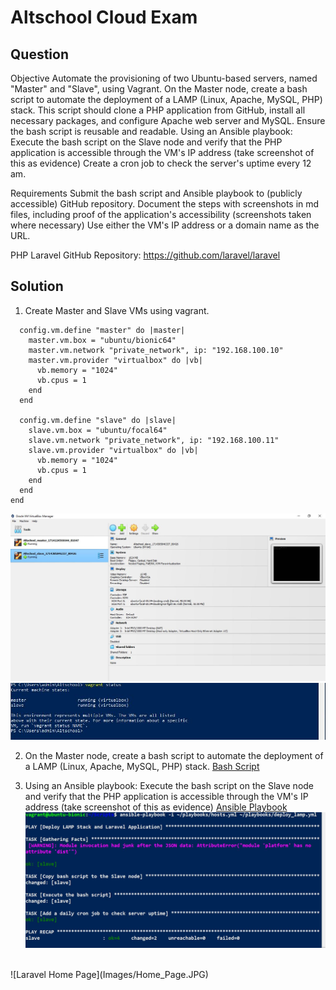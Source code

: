 # Altschool Cloud Exam
## Question
Objective
Automate the provisioning of two Ubuntu-based servers, named "Master" and "Slave", using Vagrant.
On the Master node, create a bash script to automate the deployment of a LAMP (Linux, Apache, MySQL, PHP) stack.
This script should clone a PHP application from GitHub, install all necessary packages, and configure Apache web server and MySQL. 
Ensure the bash script is reusable and readable.
Using an Ansible playbook:
Execute the bash script on the Slave node and verify that the PHP application is accessible through the VM's IP address (take screenshot of this as evidence)
Create a cron job to check the server's uptime every 12 am.

Requirements
Submit the bash script and Ansible playbook to (publicly accessible) GitHub repository.
Document the steps with screenshots in md files, including proof of the application's accessibility (screenshots taken where necessary)
Use either the VM's IP address or a domain name as the URL.

PHP Laravel GitHub Repository:
https://github.com/laravel/laravel

## Solution 
1. Create Master and Slave VMs using vagrant.
~~~ Vagrant.configure("2") do |config|
  config.vm.define "master" do |master|
    master.vm.box = "ubuntu/bionic64"
    master.vm.network "private_network", ip: "192.168.100.10"
    master.vm.provider "virtualbox" do |vb|
      vb.memory = "1024"
      vb.cpus = 1
    end
  end

  config.vm.define "slave" do |slave|
    slave.vm.box = "ubuntu/focal64"
    slave.vm.network "private_network", ip: "192.168.100.11"
    slave.vm.provider "virtualbox" do |vb|
      vb.memory = "1024"
      vb.cpus = 1
    end
  end
end
~~~
![Virtual Box](Images/VM_Page.JPG)
<br>
![Vagrant](Images/Vagrant_Status.JPG)

2. On the Master node, create a bash script to automate the deployment of a LAMP (Linux, Apache, MySQL, PHP) stack.
[Bash Script](deploy_lamp.sh)

3. Using an Ansible playbook:
Execute the bash script on the Slave node and verify that the PHP application is accessible through the VM's IP address (take screenshot of this as evidence)
[Ansible Playbook](deploy_lamp.yml)
![Ansible playbook run](Images/ansible_playbook.JPG)
<br>
![Laravel Home Page](Images/Home_Page.JPG)
